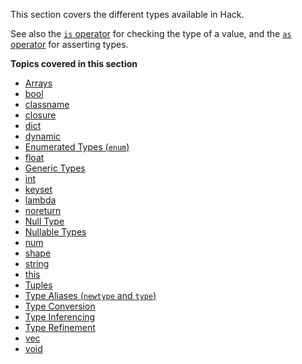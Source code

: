 This section covers the different types available in Hack.

See also the [`is` operator](../expressions-and-operators/is.md) for
checking the type of a value, and the [`as` operator](../expressions-and-operators/is.md)
for asserting types.

**Topics covered in this section**

* [Arrays](arrays.md)
* [bool](bool.md)
* [classname](classname.md)
* [closure](anonymous-function-objects.md)
* [dict](arrays.md#dict)
* [dynamic](dynamic.md)
* [Enumerated Types (`enum`)](enumerated-types.md)
* [float](float.md)
* [Generic Types](generic-types.md)
* [int](int.md)
* [keyset](arrays.md#keyset)
* [lambda](anonymous-function-objects.md)
* [noreturn](noreturn.md)
* [Null Type](null.md)
* [Nullable Types](nullable-types.md)
* [num](num.md)
* [shape](shapes.md)
* [string](string.md)
* [this](this.md)
* [Tuples](tuples.md)
* [Type Aliases (`newtype` and `type`)](type-aliases.md)
* [Type Conversion](type-conversion.md)
* [Type Inferencing](type-inferencing.md)
* [Type Refinement](type-refinement.md)
* [vec](arrays.md#vec)
* [void](void.md)
